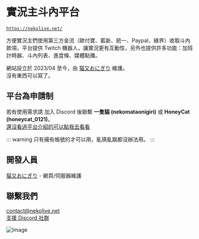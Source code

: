 # 實況主斗內平台
[`https://nekolive.net/`](https://nekolive.net/)

方便實況主們使用第三方金流（歐付寶、藍新、統一、Paypal、綠界）收取斗內款項，平台提供 Twitch 機器人，讓實況更有互動性，另外也提供許多功能：加班計時器、斗內列表、進度條、媒體點播。  

網站設立於 2023/04 至今，由 [猫又おにぎり](https://github.com/haer0248) 維護。  
沒有東西可以寫了。

## 平台為申請制
若有使用需求請 加入 Discord 後聯繫 **一隻貓 (nekomataonigiri)** 或 **HoneyCat (honeycat_0121)**。  
[還沒看過平台介紹的可以點我去看看](https://nekolive.net/)

::: warning 只有擁有帳號的才可以用，亂猜亂踹都沒辦法用。
:::

## 開發人員
[猫又おにぎり](https://github.com/haer0248) - 網頁/伺服器維護

## 聯繫我們
contact@nekolive.net  
[支援 Discord 社群](https://discord.gg/VaQAY2s)

![Image](https://image.haer0248.me/discord_banner)